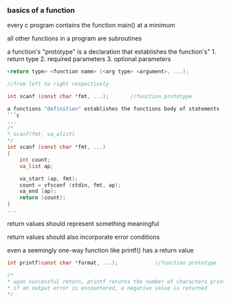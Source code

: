 ### basics of a function

every c program contains the function main() at a minimum

all other functions in a program are subroutines

a function's "prototype" is a declaration that establishes the function's"
    1. return type
    2. required parameters
    3. optional parameters
```c
<return type> <function name> (<arg type> <argument>, ...);

//from left to right respectively

int scanf (const char *fmt, ...);       //function prototype

a functions "definition" establishes the functions body of statements
```c
...
/*
* scanf(fmt, va_alist)
*/
int scanf (const char *fmt, ...)
{
    int count;
    va_list ap;

    va_start (ap, fmt);
    count = vfscanf (stdin, fmt, ap);
    va_end (ap);
    return (count);
}
...
```

return values should represent something meaningful

return values should also incorporate error conditions

even a seemingly one-way function like printf() has a return value

```c
int printf(const char *format, ...);            //function prototype

/*
* upon successful return, printf returns the number of characters printed (excluding the null byte used to end output to strings).
* if an output error is encountered, a negative value is returned
*/
```
